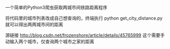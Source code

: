 一个简单的Python3爬虫获取两城市间铁路距离程序

将代码里的城市列表改成自己想查询的，终端执行 python get_city_distance.py 就可以得出两两城市间的距离

源链接 http://blog.csdn.net/frozenshore/article/details/45765999
这个需要手动输入两个城市，仅查询两个城市之家的距离

